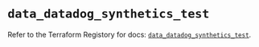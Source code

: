 # `data_datadog_synthetics_test`

Refer to the Terraform Registory for docs: [`data_datadog_synthetics_test`](https://www.terraform.io/docs/providers/datadog/d/synthetics_test).
